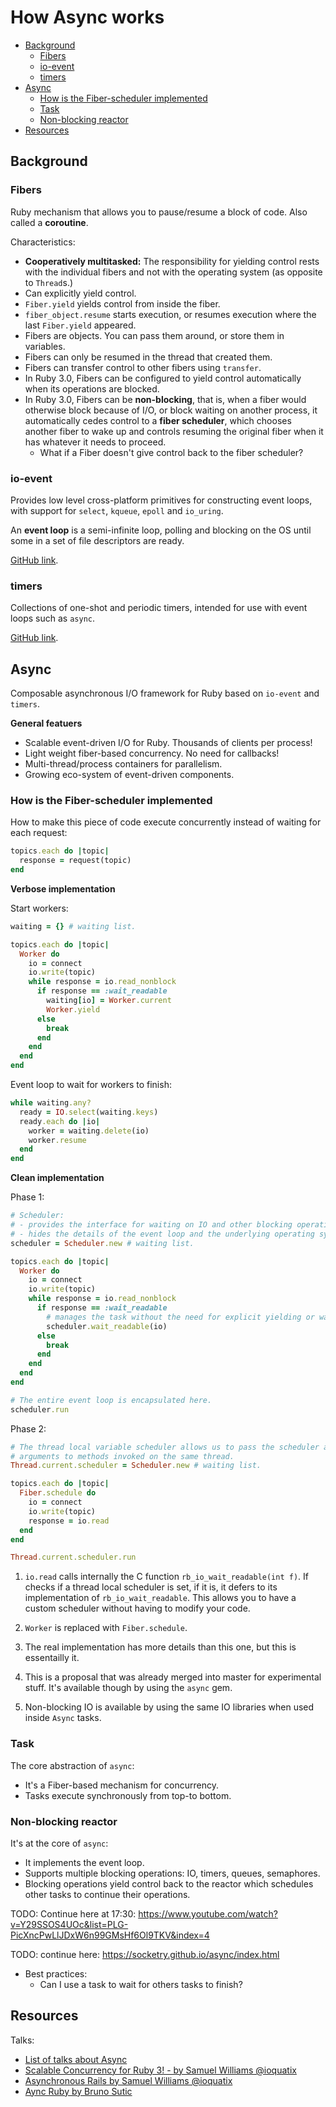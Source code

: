 # How Async works

<!-- TOC -->

- [Background](#background)
    - [Fibers](#fibers)
    - [io-event](#io-event)
    - [timers](#timers)
- [Async](#async)
    - [How is the Fiber-scheduler implemented](#how-is-the-fiber-scheduler-implemented)
    - [Task](#task)
    - [Non-blocking reactor](#non-blocking-reactor)
- [Resources](#resources)

<!-- /TOC -->

## Background

### Fibers

Ruby mechanism that allows you to pause/resume a block of code. Also called a **coroutine**.

Characteristics:

- **Cooperatively multitasked:** The responsibility for yielding control rests with the individual
  fibers and not with the operating system (as opposite to `Thread`s.)
- Can explicitly yield control.
- `Fiber.yield` yields control from inside the fiber.
- `fiber_object.resume` starts execution, or resumes execution where the last `Fiber.yield` appeared.
- Fibers are objects. You can pass them around, or store them in variables.
- Fibers can only be resumed in the thread that created them.
- Fibers can transfer control to other fibers using `transfer`.
- In Ruby 3.0, Fibers can be configured to yield control automatically when its operations are blocked.
- In Ruby 3.0, Fibers can be **non-blocking**, that is, when a fiber would otherwise block because of I/O,
  or block waiting on another process, it automatically cedes control to a **fiber scheduler**, which
  chooses another fiber to wake up and controls resuming the original fiber when it has whatever it needs
  to proceed.
  - What if a Fiber doesn't give control back to the fiber scheduler?

### io-event

Provides low level cross-platform primitives for constructing event loops, with support for `select`,
`kqueue`, `epoll` and `io_uring`.

An **event loop** is a semi-infinite loop, polling and blocking on the OS until some in a set of
file descriptors are ready.

[GitHub link](https://github.com/socketry/io-event).

### timers

Collections of one-shot and periodic timers, intended for use with event loops such as `async`.

[GitHub link](https://github.com/socketry/timers).

## Async

Composable asynchronous I/O framework for Ruby based on `io-event` and `timers`.

**General featuers**

- Scalable event-driven I/O for Ruby. Thousands of clients per process!
- Light weight fiber-based concurrency. No need for callbacks!
- Multi-thread/process containers for parallelism.
- Growing eco-system of event-driven components.

### How is the Fiber-scheduler implemented

How to make this piece of code execute concurrently instead of waiting for each request:

```ruby
topics.each do |topic|
  response = request(topic)
end
```

**Verbose implementation**

Start workers:

```ruby
waiting = {} # waiting list.

topics.each do |topic|
  Worker do
    io = connect
    io.write(topic)
    while response = io.read_nonblock
      if response == :wait_readable
        waiting[io] = Worker.current
        Worker.yield
      else
        break
      end
    end
  end
end
```

Event loop to wait for workers to finish:

```ruby
while waiting.any?
  ready = IO.select(waiting.keys)
  ready.each do |io|
    worker = waiting.delete(io)
    worker.resume
  end
end
```

**Clean implementation**

Phase 1:

```ruby
# Scheduler:
# - provides the interface for waiting on IO and other blocking operations, e.g: sleep.
# - hides the details of the event loop and the underlying operating system.
scheduler = Scheduler.new # waiting list.

topics.each do |topic|
  Worker do
    io = connect
    io.write(topic)
    while response = io.read_nonblock
      if response == :wait_readable
        # manages the task without the need for explicit yielding or waiting.
        scheduler.wait_readable(io)
      else
        break
      end
    end
  end
end

# The entire event loop is encapsulated here.
scheduler.run
```

Phase 2:

```ruby
# The thread local variable scheduler allows us to pass the scheduler as an implicit
# arguments to methods invoked on the same thread.
Thread.current.scheduler = Scheduler.new # waiting list.

topics.each do |topic|
  Fiber.schedule do
    io = connect
    io.write(topic)
    response = io.read
  end
end

Thread.current.scheduler.run
```

1. `io.read` calls internally the C function `rb_io_wait_readable(int f)`. If checks if a thread local
   scheduler is set, if it is, it defers to its implementation of `rb_io_wait_readable`. This allows you
   to have a custom scheduler without having to modify your code.

2. `Worker` is replaced with `Fiber.schedule`.

3. The real implementation has more details than this one, but this is essentailly it.

4. This is a proposal that was already merged into master for experimental stuff. It's available though
   by using the `async` gem.

5. Non-blocking IO is available by using the same IO libraries when used inside `Async` tasks.

### Task

The core abstraction of `async`:

- It's a Fiber-based mechanism for concurrency.
- Tasks execute synchronously from top-to bottom.

### Non-blocking reactor

It's at the core of `async`:

- It implements the event loop.
- Supports multiple blocking operations: IO, timers, queues, semaphores.
- Blocking operations yield control back to the reactor which schedules other tasks to continue
  their operations.

TODO: Continue here at 17:30: https://www.youtube.com/watch?v=Y29SSOS4UOc&list=PLG-PicXncPwLlJDxW6n99GMsHf6Ol9TKV&index=4

TODO: continue here: https://socketry.github.io/async/index.html

- Best practices:
  - Can I use a task to wait for others tasks to finish?

## Resources

Talks:

- [List of talks about Async](https://www.youtube.com/playlist?list=PLG-PicXncPwLlJDxW6n99GMsHf6Ol9TKV)
- [Scalable Concurrency for Ruby 3! - by Samuel Williams @ioquatix](https://www.youtube.com/watch?v=Y29SSOS4UOc)
- [Asynchronous Rails by Samuel Williams @ioquatix](https://www.youtube.com/watch?v=9tOMD491mFY)
- [Aync Ruby by Bruno Sutic](https://www.youtube.com/watch?v=LvfQTFNgYbI)